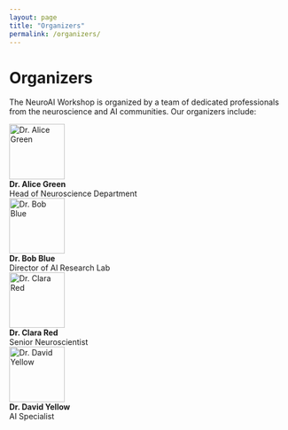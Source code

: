 ```yaml
---
layout: page
title: "Organizers"
permalink: /organizers/
---
```


# Organizers

The NeuroAI Workshop is organized by a team of dedicated professionals from the neuroscience and AI communities. Our organizers include:

<div class="organizers-container">
  <div class="organizer">
    <img src="{{ site.baseurl }}/images/organizers/alice-green.jpg" alt="Dr. Alice Green" class="organizer-photo" style="width: 100px; height: 100px;">
    <div class="organizer-info">
      <strong>Dr. Alice Green</strong><br>
      Head of Neuroscience Department
    </div>
  </div>

  <div class="organizer">
    <img src="{{ site.baseurl }}/images/organizers/bob-blue.jpg" alt="Dr. Bob Blue" class="organizer-photo" style="width: 100px; height: 100px;">
    <div class="organizer-info">
      <strong>Dr. Bob Blue</strong><br>
      Director of AI Research Lab
    </div>
  </div>

  <div class="organizer">
    <img src="{{ site.baseurl }}/images/organizers/clara-red.jpg" alt="Dr. Clara Red" class="organizer-photo" style="width: 100px; height: 100px;">
    <div class="organizer-info">
      <strong>Dr. Clara Red</strong><br>
      Senior Neuroscientist
    </div>
  </div>

  <div class="organizer">
    <img src="{{ site.baseurl }}/images/organizers/david-yellow.jpg" alt="Dr. David Yellow" class="organizer-photo" style="width: 100px; height: 100px;">
    <div class="organizer-info">
      <strong>Dr. David Yellow</strong><br>
      AI Specialist
    </div>
  </div>
</div>